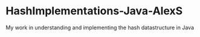 # HashImplementations-Java-AlexS
My work in understanding and implementing the hash datastructure in Java
